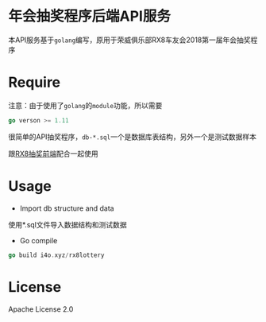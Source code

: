 # 年会抽奖程序后端API服务
本API服务基于`golang`编写，原用于荣威俱乐部RX8车友会2018第一届年会抽奖程序

# Require
注意：由于使用了`golang`的`module`功能，所以需要

```go
go verson >= 1.11
```

很简单的API抽奖程序，`db-*.sql`一个是数据库表结构，另外一个是测试数据样本

跟[RX8抽奖前端](https://github.com/flzyup/rx8-lottery)配合一起使用

# Usage

- Import db structure and data

使用*.sql文件导入数据结构和测试数据

- Go compile
```go
go build i4o.xyz/rx8lottery
```

# License
Apache License 2.0